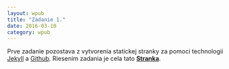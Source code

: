 ```yaml
---
layout: wpub
title: "Zadanie 1."
date: 2016-03-10
category: wpub
---
```


Prve zadanie pozostava z vytvorenia statickej stranky za pomoci technologii [Jekyll](https://jekyllrb.com/) a [Github](https://github.com/).
Riesenim zadania je cela tato **[Stranka](http://blaskoa.github.io/)**.